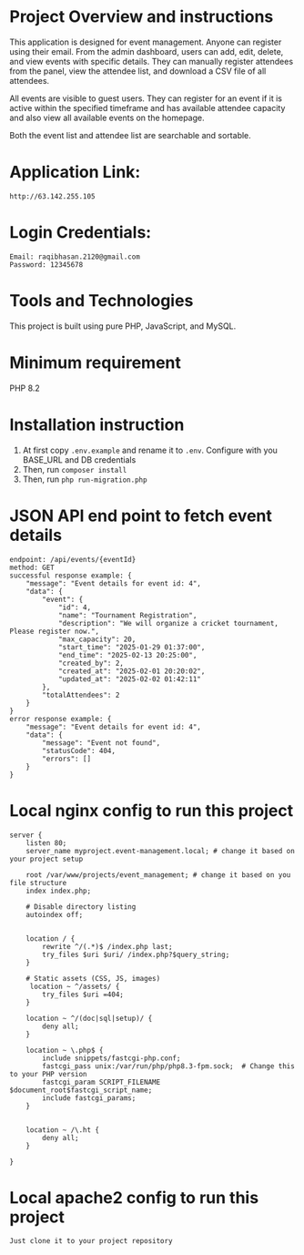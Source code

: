 # Project Overview and instructions

This application is designed for event management. Anyone can register using their email. From the admin dashboard, users can add, edit, delete, and view events with specific details. They can manually register attendees from the panel, view the attendee list, and download a CSV file of all attendees.

All events are visible to guest users. They can register for an event if it is active within the specified timeframe and has available attendee capacity and also view all available events on the homepage.

Both the event list and attendee list are searchable and sortable.

# Application Link: 
    http://63.142.255.105
# Login Credentials:
    Email: raqibhasan.2120@gmail.com
    Password: 12345678

# Tools and Technologies

This project is built using pure PHP, JavaScript, and MySQL.

# Minimum requirement

PHP 8.2

# Installation instruction

1. At first copy `.env.example` and rename it to `.env`. Configure with you BASE_URL and DB credentials
2. Then, run `composer install`
3. Then, run `php run-migration.php`

# JSON API end point to fetch event details

    endpoint: /api/events/{eventId}
    method: GET
    successful response example: {
        "message": "Event details for event id: 4",
        "data": {
            "event": {
                "id": 4,
                "name": "Tournament Registration",
                "description": "We will organize a cricket tournament, Please register now.",
                "max_capacity": 20,
                "start_time": "2025-01-29 01:37:00",
                "end_time": "2025-02-13 20:25:00",
                "created_by": 2,
                "created_at": "2025-02-01 20:20:02",
                "updated_at": "2025-02-02 01:42:11"
            },
            "totalAttendees": 2
        }
    }
    error response example: {
        "message": "Event details for event id: 4",
        "data": {
            "message": "Event not found",
            "statusCode": 404,
            "errors": []
        }
    }

# Local nginx config to run this project

    server {
        listen 80;
        server_name myproject.event-management.local; # change it based on your project setup

        root /var/www/projects/event_management; # change it based on you file structure
        index index.php;

        # Disable directory listing
        autoindex off;


        location / {
            rewrite ^/(.*)$ /index.php last;
            try_files $uri $uri/ /index.php?$query_string;
        }

        # Static assets (CSS, JS, images)
         location ~ ^/assets/ {
            try_files $uri =404;
        }

        location ~ ^/(doc|sql|setup)/ {
            deny all;
        }

        location ~ \.php$ {
            include snippets/fastcgi-php.conf;
            fastcgi_pass unix:/var/run/php/php8.3-fpm.sock;  # Change this to your PHP version
            fastcgi_param SCRIPT_FILENAME $document_root$fastcgi_script_name;
            include fastcgi_params;
        }


        location ~ /\.ht {
            deny all;
        }

    }
    
# Local apache2 config to run this project
    Just clone it to your project repository 
